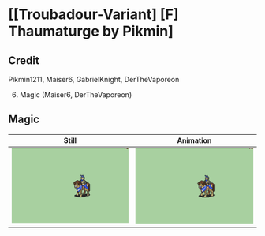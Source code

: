 # [\[Troubadour-Variant\] \[F\] Thaumaturge by Pikmin]

## Credit

Pikmin1211, Maiser6, GabrielKnight, DerTheVaporeon

6. Magic (Maiser6, DerTheVaporeon)

## Magic

| Still | Animation |
| :---: | :-------: |
| ![Magic still](./Magic_000.png) | ![Magic animation](./Magic.gif) |
